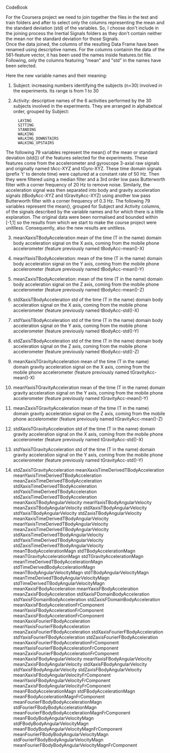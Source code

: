 CodeBook

For the Coursera project we need to join together the files in the test and train folders and after to select only the columns representing the mean and the standard deviation (std) of the variables. So, I choose don't include in the joining process the Inertial Signals folders as they don't contain neither the mean nor the standard deviation for those Signals.  
Once the data joined, the columns of the resulting Data Frame have been renamed using descriptive names. For the columns containin the data of the 561-feature vector, it has been used the names inside features.txt file. Following, only the columns featuring "mean" and "std" in the names have been selected.


Here the new variable names and their meaning:

1. Subject: increasing numbers identifying the subjects (n=30) involved in the experiments. Its range is from 1 to 30

2. Activity: descriptive names of the 6 activities performed by the 30 subjects involved in the experiments. 
	     They are arranged in alphabetical order, grouped by Subject:

	     LAYING
	     SITTING
	     STANDING
	     WALKING
	     WALKING_DOWNSTAIRS
	     WALKING_UPSTAIRS
	     
The following 79 variables represent the mean() of the mean or standard deviation (std()) of the features selected for the experiments. These features come from the accelerometer and gyroscope 3-axial raw signals and originally named tAcc-XYZ and tGyro-XYZ. These time domain signals (prefix 't' to denote time) were captured at a constant rate of 50 Hz. Then they were filtered using a median filter and a 3rd order low pass Butterworth filter with a corner frequency of 20 Hz to remove noise. Similarly, the acceleration signal was then separated into body and gravity acceleration signals (tBodyAcc-XYZ and tGravityAcc-XYZ) using another low pass Butterworth filter with a corner frequency of 0.3 Hz. 
The following 79 variables represent the mean(), grouped for Subject and Activity columns, of the signals described by the variable names and for which there is a little explanation.
The original data were been normalised and bounded within [-1,1] so the results from which we start to make the course project were unitlless. Consequently, also the new results are unitlless.


3. meanXaxisTBodyAcceleration
 	mean of the time (T in the name) domain body acceleration signal on the X axis, coming from the mobile phone 	        accelerometer (feature previously named tBodyAcc-mean()-X)   

4. meanYaxisTBodyAcceleration:
	mean of the time (T in the name) domain body acceleration signal on the Y axis, coming from the mobile phone 	        accelerometer (feature previously named tBodyAcc-mean()-Y)

5. meanZaxisTBodyAcceleration:
	mean of the time (T in the name) domain body acceleration signal on the Z axis, coming from the mobile phone 	        accelerometer (feature previously named tBodyAcc-mean()-Z)

6. stdXaxisTBodyAcceleration
	std of the time (T in the name) domain body acceleration signal on the X axis, coming from the mobile phone 	        accelerometer (feature previously named tBodyAcc-std()-X)

7. stdYaxisTBodyAcceleration
	std of the time (T in the name) domain body acceleration signal on the Y axis, coming from the mobile phone 	        accelerometer (feature previously named tBodyAcc-std()-Y)

8. stdZaxisTBodyAcceleration
	std of the time (T in the name) domain body acceleration signal on the Z axis, coming from the mobile phone 	        accelerometer (feature previously named tBodyAcc-std()-Z)

9. meanXaxisTGravityAcceleration
	mean of the time (T in the name) domain gravity acceleration signal on the X axis, coming from the mobile 		phone accelerometer (feature previously named tGravityAcc-mean()-X)

10. meanYaxisTGravityAcceleration
	mean of the time (T in the name) domain gravity acceleration signal on the Y axis, coming from the mobile 		phone accelerometer (feature previously named tGravityAcc-mean()-Y)

11. meanZaxisTGravityAcceleration
	mean of the time (T in the name) domain gravity acceleration signal on the Z axis, coming from the mobile 		phone accelerometer (feature previously named tGravityAcc-mean()-Z)

12. stdXaxisTGravityAcceleration
	std of the time (T in the name) domain gravity acceleration signal on the X axis, coming from the mobile phone         accelerometer (feature previously named tGravityAcc-std()-X)
      
13. stdYaxisTGravityAcceleration
	std of the time (T in the name) domain gravity acceleration signal on the Y axis, coming from the mobile phone         accelerometer (feature previously named tGravityAcc-std()-Y)

14. stdZaxisTGravityAcceleration
       meanXaxisTimeDerivedTBodyAcceleration
meanYaxisTimeDerivedTBodyAcceleration
meanZaxisTimeDerivedTBodyAcceleration
stdXaxisTimeDerivedTBodyAcceleration
stdYaxisTimeDerivedTBodyAcceleration
stdZaxisTimeDerivedTBodyAcceleration
meanXaxisTBodyAngularVelocity
meanYaxisTBodyAngularVelocity
meanZaxisTBodyAngularVelocity
stdXaxisTBodyAngularVelocity
stdYaxisTBodyAngularVelocity
stdZaxisTBodyAngularVelocity
meanXaxisTimeDerivedTBodyAngularVelocity
meanYaxisTimeDerivedTBodyAngularVelocity
meanZaxisTimeDerivedTBodyAngularVelocity
stdXaxisTimeDerivedTBodyAngularVelocity
stdYaxisTimeDerivedTBodyAngularVelocity
stdZaxisTimeDerivedTBodyAngularVelocity
meanTBodyAccelerationMagn
stdTBodyAccelerationMagn
meanTGravityAccelerationMagn
stdTGravityAccelerationMagn
meanTimeDerivedTBodyAccelerationMagn
stdTimeDerivedBodyAccelerationMagn
meanTBodyAngularVelocityMagn
stdTBodyAngularVelocityMagn
meanTimeDerivedTBodyAngularVelocityMagn
stdTimeDerivedTBodyAngularVelocityMagn
meanXaxisFBodyAcceleration
meanYaxisFBodyAcceleration
meanZaxisFBodyAcceleration
stdXaxisFDomainBodyAcceleration
stdYaxisFDomainBodyAcceleration
stdZaxisFDomainBodyAcceleration
meanXaxisFBodyAccelerationFrComponent
meanYaxisFBodyAccelerationFrComponent
meanZaxisFBodyAccelerationFrComponent
meanXaxisFourierFBodyAcceleration
meanYaxisFourierFBodyAcceleration
meanZaxisFourierFBodyAcceleration
stdXaxisFourierFBodyAcceleration
stdYaxisFourierFBodyAcceleration
stdZaxisFourierFBodyAcceleration
meanXaxisFourierFBodyAccelerationFrComponent
meanYaxisFourierFBodyAccelerationFrComponent
meanZaxisFourierFBodyAccelerationFrComponent
meanXaxisFBodyAngularVelocity
meanYaxisFBodyAngularVelocity
meanZaxisFBodyAngularVelocity
stdXaxisFBodyAngularVelocity
stdYaxisFBodyAngularVelocity
stdZaxisFBodyAngularVelocity
meanXaxisFBodyAngularVelocityFrComponent
meanYaxisFBodyAngularVelocityFrComponent
meanZaxisFBodyAngularVelocityFrComponent
meanFBodyAccelerationMagn
stdFBodyAccelerationMagn
meanFBodyAccelerationMagnFrComponent
meanFourierFBodyBodyAccelerationMagn
stdFourierFBodyBodyAccelerationMagn
meanFourierFBodyBodyAccelerationMagnFrComponent
meanFBodyBodyAngularVelocityMagn
stdFBodyBodyAngularVelocityMagn
meanFBodyBodyAngularVelocityMagnFrComponent
meanFourierFBodyBodyAngularVelocityMagn
stdFourierFBodyBodyAngularVelocityMagn 
meanFourierFBodyBodyAngularVelocityMagnFrComponent
